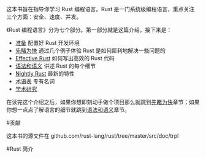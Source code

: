 这本书旨在指导你学习 Rust 编程语言。Rust 是一门系统级编程语言，重点关注三个方面：安全、速度、并发。

《Rust 编程语言》分为七个部分。第一部分就是这篇介绍，接下来是：

* [准备](getting_started/README.md) 配置好 Rust 开发环境
* [先睹为快](learn_rust/README.md) 通过几个例子体验 Rust 是如何犀利地解决一些问题的
* [Effective Rust](effective_rust/README.md) 如何写出高效的 Rust 代码
* [语法和语义](syntax_sematic/README.md) 讲述 Rust 的每个细节
* [Nightly Rust](nightly_rust/README.md) 最新的特性
* [术语表](glossary/glossary.md) 专有名词
* [学术研究](academic_research/README.md)

在读完这个介绍之后，如果你想即刻动手做个项目那么就跳到[先睹为快](learn_rust/README.md)章节；如果你想一点点了解语言的细节就跳到[语法和语义](syntax_sematic/README.md)章节。

#贡献

这本书的源文件在 github.com/rust-lang/rust/tree/master/src/doc/trpl

#Rust 简介
